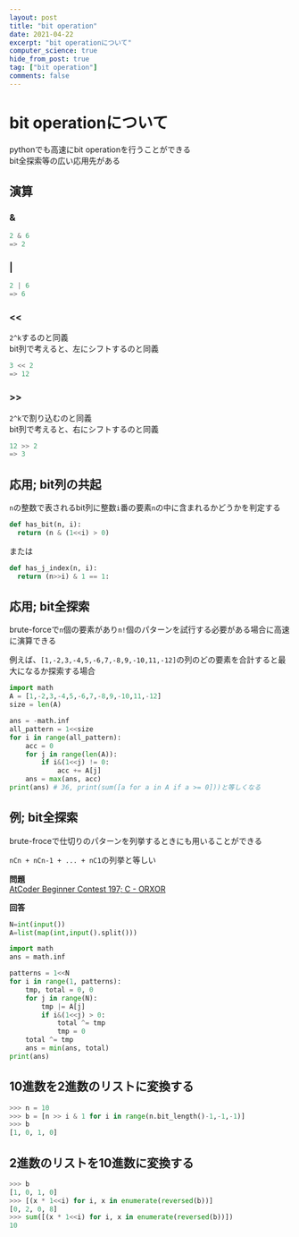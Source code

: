```yaml
---
layout: post
title: "bit operation"
date: 2021-04-22
excerpt: "bit operationについて"
computer_science: true
hide_from_post: true
tag: ["bit operation"]
comments: false
---
```


# bit operationについて
pythonでも高速にbit operationを行うことができる  
bit全探索等の広い応用先がある  

## 演算

### &

```python
2 & 6 
=> 2
```

### | 

```python
2 | 6
=> 6
```

### <<

`2^k`するのと同義  
bit列で考えると、左にシフトするのと同義  

```python
3 << 2
=> 12
```

### >>

`2^k`で割り込むのと同義  
bit列で考えると、右にシフトするのと同義  

```python
12 >> 2
=> 3
```

## 応用; bit列の共起

`n`の整数で表されるbit列に整数`i`番の要素`n`の中に含まれるかどうかを判定する  

```python
def has_bit(n, i):
  return (n & (1<<i) > 0)
```

または

```python
def has_j_index(n, i):
  return (n>>i) & 1 == 1:
```

## 応用; bit全探索

brute-forceで`n`個の要素があり`n!`個のパターンを試行する必要がある場合に高速に演算できる  

例えば、`[1,-2,3,-4,5,-6,7,-8,9,-10,11,-12]`の列のどの要素を合計すると最大になるか探索する場合  

```python
import math
A = [1,-2,3,-4,5,-6,7,-8,9,-10,11,-12]
size = len(A)

ans = -math.inf
all_pattern = 1<<size
for i in range(all_pattern):
    acc = 0
    for j in range(len(A)):
        if i&(1<<j) != 0:
            acc += A[j]
    ans = max(ans, acc)
print(ans) # 36, print(sum([a for a in A if a >= 0]))と等しくなる
```

## 例; bit全探索

brute-froceで仕切りのパターンを列挙するときにも用いることができる  

`nCn + nCn-1 + ... + nC1`の列挙と等しい  

**問題**  
[AtCoder Beginner Contest 197; C - ORXOR](https://atcoder.jp/contests/abc197/tasks/abc197_c)  

**回答**  

```python
N=int(input())
A=list(map(int,input().split()))

import math
ans = math.inf

patterns = 1<<N
for i in range(1, patterns):
    tmp, total = 0, 0
    for j in range(N):
        tmp |= A[j]
        if i&(1<<j) > 0:
            total ^= tmp
            tmp = 0
    total ^= tmp
    ans = min(ans, total)
print(ans)
```


## 10進数を2進数のリストに変換する

```python
>>> n = 10
>>> b = [n >> i & 1 for i in range(n.bit_length()-1,-1,-1)]
>>> b
[1, 0, 1, 0]
```

## 2進数のリストを10進数に変換する

```python
>>> b
[1, 0, 1, 0]
>>> [(x * 1<<i) for i, x in enumerate(reversed(b))]
[0, 2, 0, 8]
>>> sum([(x * 1<<i) for i, x in enumerate(reversed(b))])
10
```
